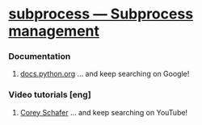 # [subprocess — Subprocess management](https://docs.python.org/3/library/subprocess.html)
### Documentation
1. [docs.python.org](https://docs.python.org/3/library/subprocess.html)
... and keep searching on Google!
### Video tutorials [eng]
1. [Corey Schafer](https://www.youtube.com/watch?v=2Fp1N6dof0Y)
... and keep searching on YouTube!